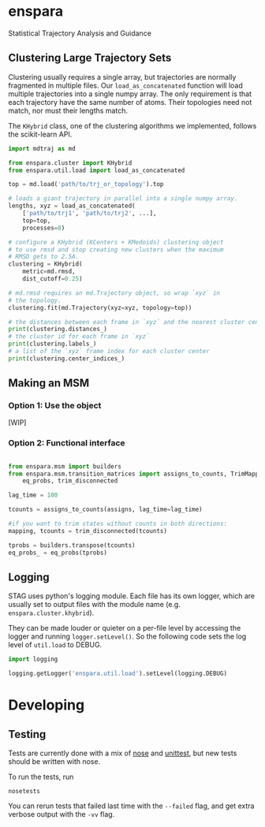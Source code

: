 # enspara
Statistical Trajectory Analysis and Guidance

## Clustering Large Trajectory Sets

Clustering usually requires a single array, but trajectories are normally fragmented in multiple files. Our `load_as_concatenated` function will load multiple trajectories into a single numpy array. The only requirement is that each trajectory have the same number of atoms. Their topologies need not match, nor must their lengths match.

The `KHybrid` class, one of the clustering algorithms we implemented, follows the scikit-learn API.

```python
import mdtraj as md

from enspara.cluster import KHybrid
from enspara.util.load import load_as_concatenated

top = md.load('path/to/trj_or_topology').top

# loads a giant trajectory in parallel into a single numpy array.
lengths, xyz = load_as_concatenated(
    ['path/to/trj1', 'path/to/trj2', ...],
    top=top,
    processes=8)

# configure a KHybrid (KCenters + KMedoids) clustering object
# to use rmsd and stop creating new clusters when the maximum
# RMSD gets to 2.5A.
clustering = KHybrid(
    metric=md.rmsd,
    dist_cutoff=0.25)

# md.rmsd requires an md.Trajectory object, so wrap `xyz` in
# the topology.
clustering.fit(md.Trajectory(xyz=xyz, topology=top))

# the distances between each frame in `xyz` and the nearest cluster center
print(clustering.distances_)
# the cluster id for each frame in `xyz`
print(clustering.labels_)
# a list of the `xyz` frame index for each cluster center
print(clustering.center_indices_)
```

## Making an MSM

### Option 1: Use the object

[WIP]

### Option 2: Functional interface

```python

from enspara.msm import builders
from enspara.msm.transition_matrices import assigns_to_counts, TrimMapping, \
    eq_probs, trim_disconnected

lag_time = 100

tcounts = assigns_to_counts(assigns, lag_time=lag_time)

#if you want to trim states without counts in both directions:
mapping, tcounts = trim_disconnected(tcounts)

tprobs = builders.transpose(tcounts)
eq_probs_ = eq_probs(tprobs)
```

## Logging

STAG uses python's logging module. Each file has its own logger, which are
usually set to output files with the module name (e.g. `enspara.cluster.khybrid`).

They can be made louder or quieter on a per-file level by accessing the
logger and running `logger.setLevel()`. So the following code sets the log
level of `util.load` to DEBUG.

```python
import logging

logging.getLogger('enspara.util.load').setLevel(logging.DEBUG)
```

# Developing

## Testing

Tests are currently done with a mix of [nose](https://nose.readthedocs.io) and [unittest](https://docs.python.org/2/library/unittest.html), but new tests should be written with nose.

To run the tests, run

```
nosetests
```

You can rerun tests that failed last time with the `--failed` flag, and get extra verbose output with the `-vv` flag.
